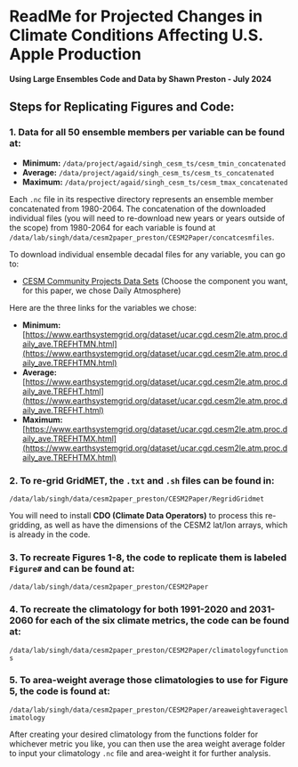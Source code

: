# ReadMe for Projected Changes in Climate Conditions Affecting U.S. Apple Production
**Using Large Ensembles Code and Data by Shawn Preston - July 2024**

## Steps for Replicating Figures and Code:

### 1. Data for all 50 ensemble members per variable can be found at:
- **Minimum:** `/data/project/agaid/singh_cesm_ts/cesm_tmin_concatenated`
- **Average:** `/data/project/agaid/singh_cesm_ts/cesm_ts_concatenated`
- **Maximum:** `/data/project/agaid/singh_cesm_ts/cesm_tmax_concatenated`

Each `.nc` file in its respective directory represents an ensemble member concatenated from 1980-2064. The concatenation of the downloaded individual files (you will need to re-download new years or years outside of the scope) from 1980-2064 for each variable is found at `/data/lab/singh/data/cesm2paper_preston/CESM2Paper/concatcesmfiles`.

To download individual ensemble decadal files for any variable, you can go to:

- [CESM Community Projects Data Sets](https://www.cesm.ucar.edu/community-projects/lens2/data-sets) (Choose the component you want, for this paper, we chose Daily Atmosphere)

Here are the three links for the variables we chose:
- **Minimum:** [https://www.earthsystemgrid.org/dataset/ucar.cgd.cesm2le.atm.proc.daily_ave.TREFHTMN.html](https://www.earthsystemgrid.org/dataset/ucar.cgd.cesm2le.atm.proc.daily_ave.TREFHTMN.html)
- **Average:** [https://www.earthsystemgrid.org/dataset/ucar.cgd.cesm2le.atm.proc.daily_ave.TREFHT.html](https://www.earthsystemgrid.org/dataset/ucar.cgd.cesm2le.atm.proc.daily_ave.TREFHT.html)
- **Maximum:** [https://www.earthsystemgrid.org/dataset/ucar.cgd.cesm2le.atm.proc.daily_ave.TREFHTMX.html](https://www.earthsystemgrid.org/dataset/ucar.cgd.cesm2le.atm.proc.daily_ave.TREFHTMX.html)

### 2. To re-grid GridMET, the `.txt` and `.sh` files can be found in:
`/data/lab/singh/data/cesm2paper_preston/CESM2Paper/RegridGridmet`

You will need to install **CDO (Climate Data Operators)** to process this re-gridding, as well as have the dimensions of the CESM2 lat/lon arrays, which is already in the code.

### 3. To recreate Figures 1-8, the code to replicate them is labeled `Figure#` and can be found at:
`/data/lab/singh/data/cesm2paper_preston/CESM2Paper`

### 4. To recreate the climatology for both 1991-2020 and 2031-2060 for each of the six climate metrics, the code can be found at:
`/data/lab/singh/data/cesm2paper_preston/CESM2Paper/climatologyfunctions`

### 5. To area-weight average those climatologies to use for Figure 5, the code is found at:
`/data/lab/singh/data/cesm2paper_preston/CESM2Paper/areaweightaverageclimatology`

After creating your desired climatology from the functions folder for whichever metric you like, you can then use the area weight average folder to input your climatology `.nc` file and area-weight it for further analysis.
